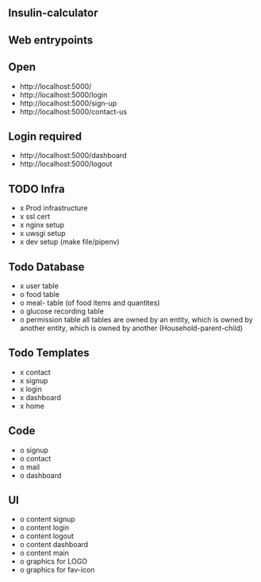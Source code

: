 ## Insulin-calculator


## Web entrypoints

## Open
- http://localhost:5000/
- http://localhost:5000/login
- http://localhost:5000/sign-up
- http://localhost:5000/contact-us

## Login required
- http://localhost:5000/dashboard
- http://localhost:5000/logout



## TODO Infra
- x Prod infrastructure
- x ssl cert
- x nginx setup
- x uwsgi setup
- x dev setup (make file/pipenv)

## Todo Database
- x user table
- o food table
- o meal- table (of food items and quantites)
- o glucose recording table
- o permission table
all tables are owned by an entity, which is owned by another entity, which is owned by another (Household-parent-child)

## Todo Templates
- x contact
- x signup
- x login
- x dashboard
- x home

## Code
- o signup
- o contact
- o mail
- o dashboard

## UI
- o content signup
- o content login
- o content logout
- o content dashboard
- o content main
- o graphics for LOGO
- o graphics for fav-icon


